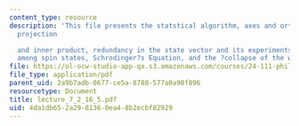 ```yaml
---
content_type: resource
description: 'This file presents the statstical algorithm, axes and orthonomal bases,
  projection

  and inner product, redundancy in the state vector and its experiments, relation
  among spin states, Schrodinger?s Equation, and the ?collapse of the wave-function.'
file: https://ol-ocw-studio-app-qa.s3.amazonaws.com/courses/24-111-philosophy-of-quantum-mechanics-spring-2005/4da1db652a2981360ea48b2ecbf82929_lecture_7_2_16_5.pdf
file_type: application/pdf
parent_uid: 2a9b7adb-0677-ce5a-8788-577a0a98f896
resourcetype: Document
title: lecture_7_2_16_5.pdf
uid: 4da1db65-2a29-8136-0ea4-8b2ecbf82929
---
```

